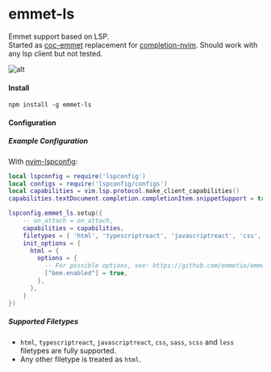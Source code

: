 # emmet-ls

Emmet support based on LSP.  
Started as [coc-emmet](https://github.com/neoclide/coc-emmet) replacement for [completion-nvim](https://github.com/nvim-lua/completion-nvim). Should work with any lsp client but not tested.

![alt](./.image/capture.gif)


#### Install
```
npm install -g emmet-ls
```

#### Configuration 

##### Example Configuration

With [nvim-lspconfig](https://github.com/neovim/nvim-lspconfig):

```lua
local lspconfig = require('lspconfig')
local configs = require('lspconfig/configs')
local capabilities = vim.lsp.protocol.make_client_capabilities()
capabilities.textDocument.completion.completionItem.snippetSupport = true

lspconfig.emmet_ls.setup({
    -- on_attach = on_attach,
    capabilities = capabilities,
    filetypes = { 'html', 'typescriptreact', 'javascriptreact', 'css', 'sass', 'scss', 'less' },
    init_options = {
      html = {
        options = {
          -- For possible options, see: https://github.com/emmetio/emmet/blob/master/src/config.ts#L79-L267
          ["bem.enabled"] = true,
        },
      },
    }
})
```

##### Supported Filetypes

- `html`, `typescriptreact`, `javascriptreact`, `css`, `sass`, `scss` and `less` filetypes are fully supported.
- Any other filetype is treated as `html`.

